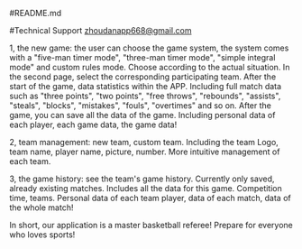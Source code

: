 
#README.md

#Technical Support zhoudanapp668@gmail.com

1, the new game: the user can choose the game system, the system comes with a "five-man timer mode", "three-man timer mode", "simple integral mode" and custom rules mode. Choose according to the actual situation. In the second page, select the corresponding participating team. After the start of the game, data statistics within the APP. Including full match data such as "three points", "two points", "free throws", "rebounds", "assists", "steals", "blocks", "mistakes", "fouls", "overtimes" and so on. After the game, you can save all the data of the game. Including personal data of each player, each game data, the game data!

2, team management: new team, custom team. Including the team Logo, team name, player name, picture, number. More intuitive management of each team.

3, the game history: see the team's game history. Currently only saved, already existing matches. Includes all the data for this game. Competition time, teams. Personal data of each team player, data of each match, data of the whole match!

In short, our application is a master basketball referee! Prepare for everyone who loves sports!


